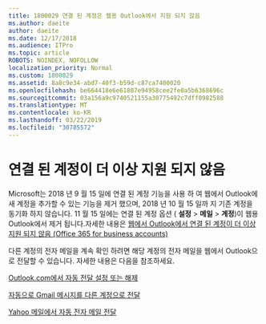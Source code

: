 ```yaml
---
title: 1800029 연결 된 계정은 웹용 Outlook에서 지원 되지 않음
ms.author: daeite
author: daeite
ms.date: 12/17/2018
ms.audience: ITPro
ms.topic: article
ROBOTS: NOINDEX, NOFOLLOW
localization_priority: Normal
ms.custom: 1800029
ms.assetid: 8a8c9e34-abd7-40f3-b59d-c87ca7400020
ms.openlocfilehash: be664418e6e61807e94958cee2fe0a5b6368696c
ms.sourcegitcommit: 03a156a9c9740521155a30775492c7dff0982588
ms.translationtype: MT
ms.contentlocale: ko-KR
ms.lasthandoff: 03/22/2019
ms.locfileid: "30785572"
---
```

# <a name="connected-accounts-are-no-longer-supported"></a>연결 된 계정이 더 이상 지원 되지 않음

Microsoft는 2018 년 9 월 15 일에 연결 된 계정 기능을 사용 하 여 웹에서 Outlook에 새 계정을 추가할 수 있는 기능을 제거 했으며, 2018 년 10 월 15 일까 지 기존 계정을 동기화 하지 않습니다. 11 월 15 일에는 연결 된 계정 옵션 ( **설정** \> **메일** \> **계정**)이 웹용 Outlook에서 제거 됩니다.자세한 내용은 [웹에서 Outlook에서 연결 된 계정이 더 이상 지원 되지 않음 (Office 365 for business accounts)](https://support.office.com/article/Connected-accounts-is-no-longer-supported-in-Outlook-on-the-web-Office-365-for-business-accounts-5cc526bf-e928-4a99-8b9f-5e089df7d887)
  
다른 계정의 전자 메일을 계속 확인 하려면 해당 계정의 전자 메일을 웹에서 Outlook으로 전달할 수 있습니다. 자세한 내용은 다음을 참조하세요.
  
[Outlook.com에서 자동 전달 설정 또는 해제](https://go.microsoft.com/fwlink/?linkid=2038346)
  
[자동으로 Gmail 메시지를 다른 계정으로 전달](https://support.google.com/mail/answer/10957?hl=en)
  
[Yahoo 메일에서 자동 전자 메일 전달](https://help.yahoo.com/kb/SLN22028.mdl?guccounter=1)
  

